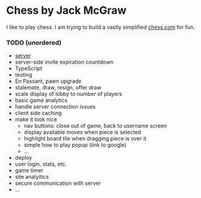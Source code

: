 # Chess by Jack McGraw

I like to play chess. I am trying to build a vastly simplified [chess.com](https://www.chess.com/) for fun.

### TODO (unordered)

- [server](https://github.com/jckmgraw/chess-server)
- server-side invite expiration countdown
- TypeScript
- testing
- En Passant, pawn upgrade
- stalemate, draw, resign, offer draw
- scale display of lobby to number of players
- basic game analytics
- handle server connection issues
- client side caching
- make it look nice
  - nav buttons: close out of game, back to username screen
  - display available moves when piece is selected
  - highlight board tile when dragging piece is over it
  - simple how to play popup (link to google)
  - ...
- deploy
- user login, stats, etc.
- game timer
- site analyitics
- secure communication with server
- ...
